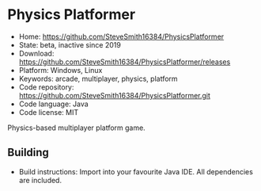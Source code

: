 # Physics Platformer

- Home: https://github.com/SteveSmith16384/PhysicsPlatformer
- State: beta, inactive since 2019
- Download: https://github.com/SteveSmith16384/PhysicsPlatformer/releases
- Platform: Windows, Linux
- Keywords: arcade, multiplayer, physics, platform
- Code repository: https://github.com/SteveSmith16384/PhysicsPlatformer.git
- Code language: Java
- Code license: MIT

Physics-based multiplayer platform game.

## Building

- Build instructions: Import into your favourite Java IDE. All dependencies are included.
